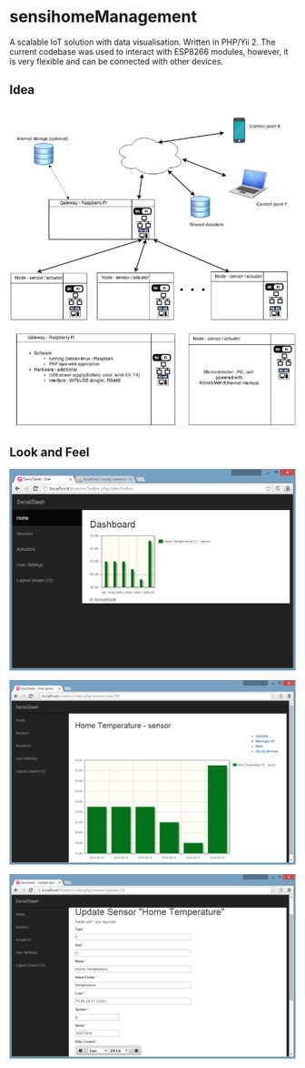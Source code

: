 # sensihomeManagement

A scalable IoT solution with data visualisation. Written in PHP/Yii 2. The current codebase was used to 
interact with ESP8266 modules, however, it is very flexible and can be connected with other devices.



##	Idea

![alt text](imgs/Master.png)

##	Look and Feel

![alt text](imgs/sensihome_dashboard.png)

![alt text](imgs/sensihome_single_device.png)

![alt text](imgs/sensihome_single_device_update.png)